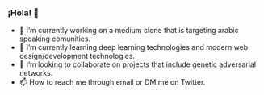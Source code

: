 ### ¡Hola! 👋

<!--
**40uf411/40uf411** is a ✨ _special_ ✨ repository because its `README.md` (this file) appears on your GitHub profile.
Here are some ideas to get you started:
-->
- 🔭 I’m currently working on a medium clone that is targeting arabic speaking comunities.
- 🌱 I’m currently learning deep learning technologies and modern web design/development technologies.
- 👯 I’m looking to collaborate on projects that include genetic adversarial networks.
- 📫 How to reach me through email or DM me on Twitter.
